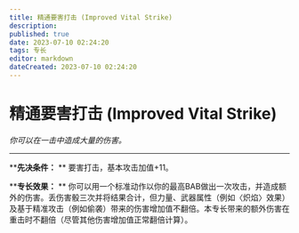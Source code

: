 ```yaml
---
title: 精通要害打击 (Improved Vital Strike)
description: 
published: true
date: 2023-07-10 02:24:20
tags: 专长
editor: markdown
dateCreated: 2023-07-10 02:24:20
---
```


# 精通要害打击 (Improved Vital Strike)

_你可以在一击中造成大量的伤害。_

---

****先决条件：** ** 要害打击，基本攻击加值+11。

****专长效果：** **
你可以用一个标准动作以你的最高BAB做出一次攻击，并造成额外的伤害。丢伤害骰三次并将结果合计，但力量、武器属性（例如〈炽焰〉效果）及基于精准攻击（例如偷袭）带来的伤害增加值不翻倍。本专长带来的额外伤害在重击时不翻倍（尽管其他伤害增加值正常翻倍计算）。

